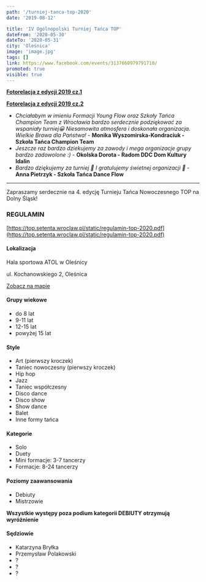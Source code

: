 ```yaml
---
path: '/turniej-tanca-top-2020'
date: '2019-08-12'

title: 'IV Ogólnopolski Turniej Tańca TOP'
dateFrom: '2020-05-30'
dateTo: '2020-05-31'
city: 'Oleśnica'
image: 'image.jpg'
tags: []
link: https://www.facebook.com/events/3137660979791710/
promoted: true
visible: true
---
```


**[Fotorelacja z edycji 2019 cz.1](https://www.facebook.com/pg/TurniejTancaTop/photos/?tab=album&album_id=2401421493254750)**

**[Fotorelacja z edycji 2019 cz.2](https://www.facebook.com/TurniejTancaTop/photos/?tab=album&album_id=2407235809339985)**

- *Chciałabym w imieniu Formacji Young Flow oraz Szkoły Tańca Champion Team z Wrocławia bardzo 
serdecznie podziękować za wspaniały turniej😀 Niesamowita atmosfera i doskonała organizacja. 
Wielkie Brawa dla Państwa!* - **Monika Wyszomirska-Kondraciuk - Szkoła Tańca Champion Team**
- *Jeszcze raz bardzo dziekujemy za zawody i mega organizacje grupy bardzo zadowolone :)* - 
**Okolska Dorota - Radom DDC Dom Kultury Idalin**
- *Bardzo dziękujemy za turniej 🙂 I gratulujemy świetnej organizacji 🙂* - **Anna Pietrzyk - Szkoła Tańca Dance Flow**

---
Zapraszamy serdecznie na 4. edycję Turnieju Tańca Nowoczesnego TOP na Dolny Śląsk!

### REGULAMIN
[https://top.setenta.wroclaw.pl/static/regulamin-top-2020.pdf](https://top.setenta.wroclaw.pl/static/regulamin-top-2020.pdf)

#### Lokalizacja
Hala sportowa ATOL w Oleśnicy

ul. Kochanowskiego 2, Oleśnica

[Zobacz na mapie](https://goo.gl/maps/RiCbWzX1rY4EtY6h8)

#### Grupy wiekowe
- do 8 lat
- 9-11 lat
- 12-15 lat
- powyżej 15 lat

#### Style
- Art (pierwszy kroczek)
- Taniec nowoczesny (pierwszy kroczek)
- Hip hop
- Jazz
- Taniec współczesny
- Disco dance
- Disco show
- Show dance
- Balet
- Inne formy tańca

#### Kategorie
- Solo
- Duety
- Mini formacje: 3-7 tancerzy
- Formacje: 8-24 tancerzy

#### Poziomy zaawansowania
- Debiuty
- Mistrzowie

**Wszystkie występy poza podium kategorii DEBIUTY otrzymują wyróżnienie**

#### Sędziowie
- Katarzyna Bryłka
- Przemysław Polakowski
- ?
- ?
- ?